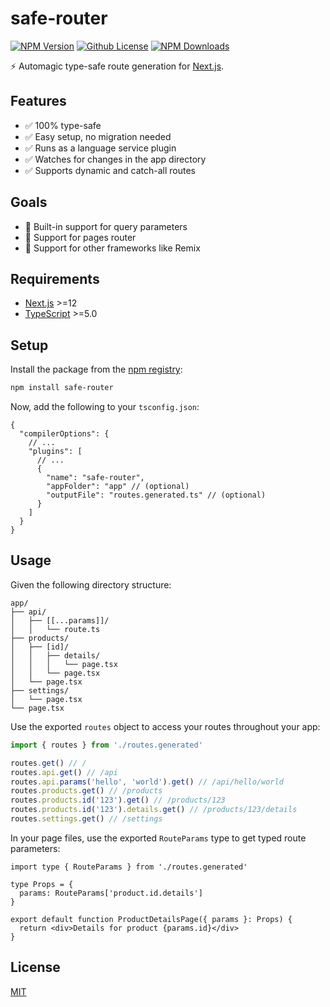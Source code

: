 # safe-router

[![NPM Version][npm-image]][npm-url]
[![Github License][license-image]](LICENSE)
[![NPM Downloads][downloads-image]][npm-url]

⚡️ Automagic type-safe route generation for [Next.js](https://nextjs.org/).

## Features

- ✅ 100% type-safe
- ✅ Easy setup, no migration needed
- ✅ Runs as a language service plugin
- ✅ Watches for changes in the app directory
- ✅ Supports dynamic and catch-all routes

## Goals

- 🚧 Built-in support for query parameters
- 🚧 Support for pages router
- 🚧 Support for other frameworks like Remix

## Requirements

- [Next.js](https://nextjs.org/) >=12
- [TypeScript](https://www.typescriptlang.org/) >=5.0

## Setup

Install the package from the [npm registry](https://www.npmjs.com/package/safe-router):

```bash
npm install safe-router
```

Now, add the following to your `tsconfig.json`:

```jsonc
{
  "compilerOptions": {
    // ...
    "plugins": [
      // ...
      {
        "name": "safe-router",
        "appFolder": "app" // (optional)
        "outputFile": "routes.generated.ts" // (optional)
      }
    ]
  }
}
```

## Usage

Given the following directory structure:

```plaintext
app/
├── api/
│   ├── [[...params]]/
│   │   └── route.ts
├── products/
│   ├── [id]/
│   │   ├── details/
│   │   │   └── page.tsx
│   │   └── page.tsx
│   └── page.tsx
├── settings/
│   └── page.tsx
└── page.tsx
```

Use the exported `routes` object to access your routes throughout your app:

```ts
import { routes } from './routes.generated'

routes.get() // /
routes.api.get() // /api
routes.api.params('hello', 'world').get() // /api/hello/world
routes.products.get() // /products
routes.products.id('123').get() // /products/123
routes.products.id('123').details.get() // /products/123/details
routes.settings.get() // /settings
```

In your page files, use the exported `RouteParams` type to get typed route parameters:

```tsx
import type { RouteParams } from './routes.generated'

type Props = {
  params: RouteParams['product.id.details']
}

export default function ProductDetailsPage({ params }: Props) {
  return <div>Details for product {params.id}</div>
}
```

## License

[MIT](LICENSE)

[npm-image]: https://img.shields.io/npm/v/safe-router.svg
[license-image]: https://img.shields.io/github/license/ivanfilhoz/safe-router.svg
[downloads-image]: https://img.shields.io/npm/dm/safe-router.svg
[npm-url]: https://npmjs.org/package/safe-router
